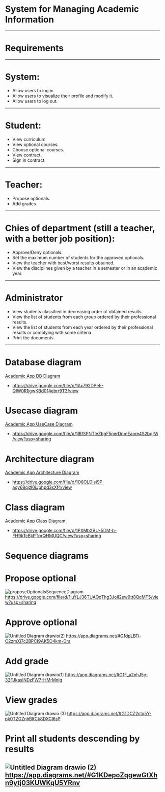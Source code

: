 # System for Managing Academic Information

-----

# Requirements
-----

# System:
- Allow users to log in.
- Allow users to visualize their profile and modify it.
- Allow users to log out.

-----

# Student:
- View curriculum.
- View optional courses.
- Choose optional courses.
- View contract.
- Sign in contract.

-----

# Teacher:
- Propose optionals.
- Add grades.

-----

# Chies of department (still a teacher, with a better job position):
- Approve/Deny optionals.
- Set the maximum number of students for the approved optionals.
- View the teacher with best/worst results obtained.
- View the disciplines given by a teacher in a semester or in an academic year.

-----

# Administrator
- View students classified in decreasing order of obtained results.
- View the list of students from each group ordered by their professional results.
- View the list of students from each year ordered by their professional results or complying with some criteria
- Print the documents

-----

# Database diagram
[Academic App DB Diagram](https://github.com/AlexandraBledea/Formula1/files/8469727/AcademicApp.DB.Diagram.drawio.pdf)
- https://drive.google.com/file/d/1Ax792DPeE-QlW0R1jgwKBd014ebrr9T3/view

# Usecase diagram
[Academic App UseCase Diagram](https://github.com/AlexandraBledea/Formula1/files/8469826/UseCase.Diagram.-.ISS.drawio.pdf)
- https://drive.google.com/file/d/1lBfSPNTleZbgF5qerDnmEaore4S2bqrW/view?usp=sharing

# Architecture diagram
[Academic App Architecture Diagram](https://github.com/AlexandraBledea/Formula1/files/8469737/ArchitectureDiagram.drawio.pdf)
- https://drive.google.com/file/d/1O8OLDIsi9P-aoy68qjzI0iJphpd3xXf4/view

# Class diagram
[Academic App Class Diagram](https://github.com/AlexandraBledea/Formula1/files/8800781/Class.Diagram.drawio.pdf)
- https://drive.google.com/file/d/1PXMbXBU-5DM-b-FH9kTcBkPTprQHMUQC/view?usp=sharing

# Sequence diagrams
# Propose optional
![proposeOptionalsSequenceDiagram](https://user-images.githubusercontent.com/72063091/168632392-e3423f6f-6dcf-40f9-af2d-e69e6c403b24.png)
https://drive.google.com/file/d/1luYLJ36TUAQqThg3JoIl2ew9tt8QqMT5/view?usp=sharing

# Approve optional
![Untitled Diagram drawio(2)](https://user-images.githubusercontent.com/72063091/169078374-1ae4be64-ac51-4a8a-8ec6-93e01f62f879.png)
https://app.diagrams.net/#G1dpLBTi-C2zmXj7c2BPCI9AK5O4km-Dra

# Add grade
![Untitled Diagram drawio(1)](https://user-images.githubusercontent.com/72063091/169078518-0866de1c-72aa-4eff-843b-e2c33569a8df.png)
https://app.diagrams.net/#G1F_a2nhJ5y-32FJkasINDzFW7-HMrMnIg

# View grades
![Untitled Diagram drawio (3)](https://user-images.githubusercontent.com/72062992/170885862-850e1bd3-3849-497c-a197-713bd9f18cc1.png)
https://app.diagrams.net/#G1DCZ2cto5Y-pk0TZGZnhBlfCk8DXCI6sP

# Print all students descending by results
![Untitled Diagram drawio (2)](https://user-images.githubusercontent.com/72062992/170885850-12a4f1fc-241d-481a-bcf0-9239a9da4909.png)
https://app.diagrams.net/#G1KDepoZqgewGtXhn9ytj03KUWKqU5YRnv
-----
